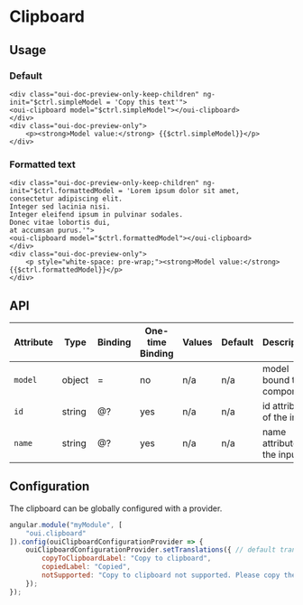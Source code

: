 # Clipboard

<component-status cx-design="complete" ux="rc"></component-status>

## Usage

### Default

```html:preview
<div class="oui-doc-preview-only-keep-children" ng-init="$ctrl.simpleModel = 'Copy this text'">
<oui-clipboard model="$ctrl.simpleModel"></oui-clipboard>
</div>
<div class="oui-doc-preview-only">
    <p><strong>Model value:</strong> {{$ctrl.simpleModel}}</p>
</div>
```

### Formatted text

```html:preview
<div class="oui-doc-preview-only-keep-children" ng-init="$ctrl.formattedModel = 'Lorem ipsum dolor sit amet,
consectetur adipiscing elit.
Integer sed lacinia nisi.
Integer eleifend ipsum in pulvinar sodales.
Donec vitae lobortis dui,
at accumsan purus.'">
<oui-clipboard model="$ctrl.formattedModel"></oui-clipboard>
</div>
<div class="oui-doc-preview-only">
    <p style="white-space: pre-wrap;"><strong>Model value:</strong> {{$ctrl.formattedModel}}</p>
</div>
```

## API

| Attribute | Type      | Binding   | One-time Binding  | Values    | Default   | Description
| ----      | ----      | ----      | ----              | ----      | ----      | ----
| `model`   | object    | =         | no                | n/a       | n/a       | model bound to component
| `id`      | string    | @?        | yes               | n/a       | n/a       | id attribute of the input
| `name`    | string    | @?        | yes               | n/a       | n/a       | name attribute of the input

## Configuration

The clipboard can be globally configured with a provider.

```js
angular.module("myModule", [
    "oui.clipboard"
]).config(ouiClipboardConfigurationProvider => {
    ouiClipboardConfigurationProvider.setTranslations({ // default translations
        copyToClipboardLabel: "Copy to clipboard",
        copiedLabel: "Copied",
        notSupported: "Copy to clipboard not supported. Please copy the text manually"
    });
});
```
